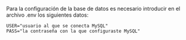 Para la configuración de la base de datos es necesario introducir en el archivo .env los siguientes datos:
```
USER="usuario al que se conecta MySQL"
PASS="la contraseña con la que configuraste MySQL"
```